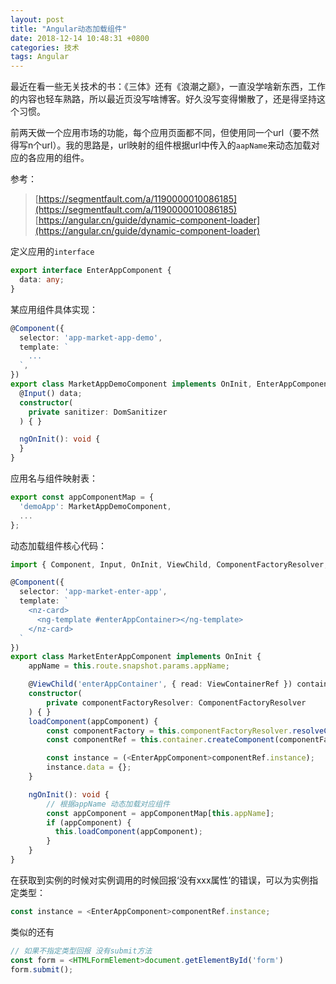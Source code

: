 ```yaml
---
layout: post
title: "Angular动态加载组件"
date: 2018-12-14 10:48:31 +0800
categories: 技术
tags: Angular
---
```


最近在看一些无关技术的书：《三体》还有《浪潮之巅》，一直没学啥新东西，工作的内容也轻车熟路，所以最近页没写啥博客。好久没写变得懒散了，还是得坚持这个习惯。

前两天做一个应用市场的功能，每个应用页面都不同，但使用同一个url（要不然得写n个url）。我的思路是，url映射的组件根据url中传入的`aapName`来动态加载对应的各应用的组件。

参考：

> [https://segmentfault.com/a/1190000010086185](https://segmentfault.com/a/1190000010086185)
> [https://angular.cn/guide/dynamic-component-loader](https://angular.cn/guide/dynamic-component-loader)

定义应用的`interface`

```typescript
export interface EnterAppComponent {
  data: any;
}
```

某应用组件具体实现：

```typescript
@Component({
  selector: 'app-market-app-demo',
  template: `
    ...
  `,
})
export class MarketAppDemoComponent implements OnInit, EnterAppComponent {
  @Input() data;
  constructor(
    private sanitizer: DomSanitizer
  ) { }

  ngOnInit(): void {
  }
}
```

应用名与组件映射表：

```typescript
export const appComponentMap = {
  'demoApp': MarketAppDemoComponent,
  ...
};
```

动态加载组件核心代码：

```typescript
import { Component, Input, OnInit, ViewChild, ComponentFactoryResolver, ViewContainerRef } from '@angular/core';

@Component({
  selector: 'app-market-enter-app',
  template: `
    <nz-card>
      <ng-template #enterAppContainer></ng-template>
    </nz-card>
  `
})
export class MarketEnterAppComponent implements OnInit {
    appName = this.route.snapshot.params.appName;

    @ViewChild('enterAppContainer', { read: ViewContainerRef }) container: ViewContainerRef;
    constructor(
        private componentFactoryResolver: ComponentFactoryResolver
    ) { }
    loadComponent(appComponent) {
        const componentFactory = this.componentFactoryResolver.resolveComponentFactory(appComponent);
        const componentRef = this.container.createComponent(componentFactory);

        const instance = (<EnterAppComponent>componentRef.instance);
        instance.data = {};
    }

    ngOnInit(): void {
        // 根据appName 动态加载对应组件
        const appComponent = appComponentMap[this.appName];
        if (appComponent) {
          this.loadComponent(appComponent);
        }
    }
}
```

在获取到实例的时候对实例调用的时候回报‘没有xxx属性’的错误，可以为实例指定类型：

```typescript
const instance = <EnterAppComponent>componentRef.instance;
```

类似的还有

```typescript
// 如果不指定类型回报 没有submit方法
const form = <HTMLFormElement>document.getElementById('form')
form.submit();
```
